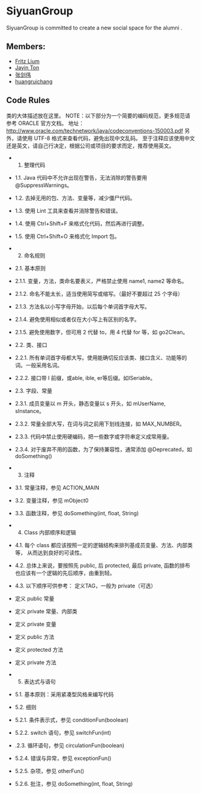 SiyuanGroup
===========

SiyuanGroup is committed to create a new social space for the alumni .

Members:
---
* [Fritz Lium](https://github.com/Fritz-Lium) 
* [Jayin Ton](https://github.com/Jayin) 
* [张剑伟](https://github.com/ade951)
* [huangruichang](https://github.com/huangruichang)


Code Rules
---
类的大体描述放在这里。 
NOTE：以下部分为一个简要的编码规范，更多规范请参考 ORACLE 官方文档。
地址：http://www.oracle.com/technetwork/java/codeconventions-150003.pdf
另外，请使用 UTF-8 格式来查看代码，避免出现中文乱码。
至于注释应该使用中文还是英文，请自己行决定，根据公司或项目的要求而定，推荐使用英文。


* 1. 整理代码
 * 1.1. Java 代码中不允许出现在警告，无法消除的警告要用 @SuppressWarnings。 
 * 1.2. 去掉无用的包、方法、变量等，减少僵尸代码。 
 * 1.3. 使用 Lint 工具来查看并消除警告和错误。 
 * 1.4. 使用 Ctrl+Shift+F 来格式化代码，然后再进行调整。 
 * 1.5. 使用 Ctrl+Shift+O 来格式化 Import 包。 
* 2. 命名规则
 * 2.1. 基本原则
 * 2.1.1. 变量，方法，类命名要表义，严格禁止使用 name1, name2 等命名。 
 * 2.1.2. 命名不能太长，适当使用简写或缩写。（最好不要超过 25 个字母） 
 * 2.1.3. 方法名以小写字母开始，以后每个单词首字母大写。 
 * 2.1.4. 避免使用相似或者仅在大小写上有区别的名字。 
 * 2.1.5. 避免使用数字，但可用 2 代替 to，用 4 代替 for 等，如 go2Clean。 
 * 2.2. 类、接口
 * 2.2.1. 所有单词首字母都大写。使用能确切反应该类、接口含义、功能等的词。一般采用名词。 
 * 2.2.2. 接口带 I 前缀，或able, ible, er等后缀。如ISeriable。 
 * 2.3. 字段、常量
 * 2.3.1. 成员变量以 m 开头，静态变量以 s 开头，如 mUserName, sInstance。 
 * 2.3.2. 常量全部大写，在词与词之前用下划线连接，如 MAX_NUMBER。 
 * 2.3.3. 代码中禁止使用硬编码，把一些数字或字符串定义成常用量。 
 * 2.3.4. 对于废弃不用的函数，为了保持兼容性，通常添加 @Deprecated，如 doSomething() 
* 3. 注释
 * 3.1. 常量注释，参见 ACTION_MAIN 
 * 3.2. 变量注释，参见 mObject0 
 * 3.3. 函数注释，参见 doSomething(int, float, String) 
* 4. Class 内部顺序和逻辑
 * 4.1. 每个 class 都应该按照一定的逻辑结构来排列基成员变量、方法、内部类等， 从而达到良好的可读性。 
 * 4.2. 总体上来说，要按照先 public, 后 protected, 最后 private, 函数的排布 也应该有一个逻辑的先后顺序，由重到轻。 
 * 4.3. 以下顺序可供参考： 定义TAG，一般为 private（可选）
 * 定义 public 常量
 * 定义 private 常量、内部类
 * 定义 private 变量
 * 定义 public 方法
 * 定义 protected 方法
 * 定义 private 方法

* 5. 表达式与语句
 * 5.1. 基本原则：采用紧凑型风格来编写代码
 * 5.2. 细则
 * 5.2.1. 条件表示式，参见 conditionFun(boolean) 
 * 5.2.2. switch 语句，参见 switchFun(int) 
 * .2.3. 循环语句，参见 circulationFun(boolean) 
 * 5.2.4. 错误与异常，参见 exceptionFun() 
 * 5.2.5. 杂项，参见 otherFun() 
 * 5.2.6. 批注，参见 doSomething(int, float, String) 
 
